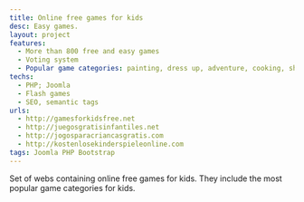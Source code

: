 ```yaml
---
title: Online free games for kids
desc: Easy games.
layout: project
features:
  - More than 800 free and easy games
  - Voting system
  - Popular game categories: painting, dress up, adventure, cooking, shooting, racing, sports, makeup, barbie.
techs:
  - PHP; Joomla
  - Flash games
  - SEO, semantic tags
urls:
  - http://gamesforkidsfree.net
  - http://juegosgratisinfantiles.net
  - http://jogosparacriancasgratis.com
  - http://kostenlosekinderspieleonline.com
tags: Joomla PHP Bootstrap
---
```


Set of webs containing online free games for kids. They include the most popular game categories for kids.

